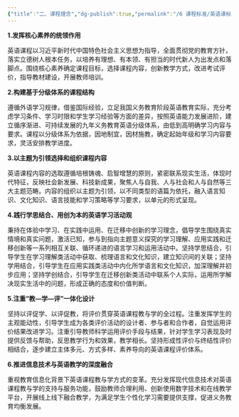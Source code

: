 ```yaml
---
{"title":"二、课程理念","dg-publish":true,"permalink":"/6 课程标准/英语课标/2 课程理念/","dgPassFrontmatter":true,"noteIcon":""}
---
```



**1.发挥核心素养的统领作用**

英语课程以习近平新时代中国特色社会主义思想为指导，全面贯彻党的教育方针，落实立德树人根本任务，以培养有理想、有本领、有担当的时代新人为出发点和落脚点。围绕核心素养确定课程目标，选择课程内容，创新教学方式，改进考试评价，指导教材建设，开展教师培训。

**2.构建基于分级体系的课程结构**

遵循外语学习规律，借鉴国际经验，立足我国义务教育阶段英语教育实际，充分考虑学习条件、学习时限和学生学习经验等方面的差异，按照英语能力发展进阶，建立循序渐进、可持续发展的九年义务教育英语分级体系，由低到高明确学习内容与要求。课程以分级体系为依据，因地制宜，因材施教，确定起始年级和学习内容要求，灵活安排教学进度。

**3.以主题为引领选择和组织课程内容**

英语课程内容的选取遵循培根铸魂、启智增慧的原则，紧密联系现实生活，体现时代特征，反映社会新发展、科技新成果，聚焦人与自我、人与社会和人与自然等三大主题范畴。内容的组织以主题为引领，以不同类型的语篇为依托，融入语言知识、文化知识、语言技能和学习策略等学习要求，以单元的形式呈现。

**4.践行学思结合、用创为本的英语学习活动观**

秉持在体验中学习、在实践中运用、在迁移中创新的学习理念，倡导学生围绕真实情境和真实问题，激活已知，参与到指向主题意义探究的学习理解、应用实践和迁移创新等一系列相互关联、循环递进的语言学习和运用活动中。坚持学思结合，引导学生在学习理解类活动中获取、梳理语言和文化知识，建立知识间的关联；坚持学用结合，引导学生在应用实践类活动中内化所学语言和文化知识，加深理解并初步应用；坚持学创结合，引导学生在迁移创新类活动中联系个人实际，运用所学解决现实生活中的问题，形成正确的态度和价值判断。

**5.注重“教—学—评”一体化设计**

坚持以评促学、以评促教，将评价贯穿英语课程教与学的全过程。注重发挥学生的主观能动性，引导学生成为各类评价活动的设计者、参与者和合作者，自觉运用评价结果改进学习。注重引导教师科学运用评价手段与结果，针对学生学习表现及时提供反馈与帮助，反思教学行为和效果，教学相长。坚持形成性评价与终结性评价相结合，逐步建立主体多元、方式多样、素养导向的英语课程评价体系。

**6.推进信息技术与英语教学的深度融合**

重视教育信息化背景下英语课程教与学方式的变革。充分发挥现代信息技术对英语课程教与学的支持与服务功能，鼓励教师合理利用、创新使用数字技术和在线教学平台，开展线上线下融合教学，为满足学生个性化学习需要提供支撑，促进义务教育均衡发展。